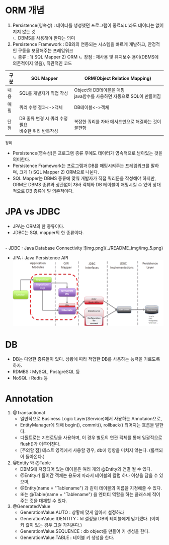 # ORM 개념
 
1. Persistence(영속성) : 데이터를 생성했던 프로그램이 종료되더라도 데이터는 없어지지 않는 것    
    ㄴ DBMS를 사용해야 한다는 의미  
2. Persistence Framework : DB와의 연동되는 시스템을 빠르게 개발하고, 안정적인 구동을 보장해주는 프레임워크    
    ㄴ 종류 : 1) SQL Mapper 2) ORM
    ㄴ 장점 : 재사용 및 유지보수 용이(DBMS에 의존적이지 않음), 직관적인 코드 

| 구분  | SQL Mapper                           |ORM(Object Relation Mapping)|
|-----|--------------------------------------|---|
| 내용  | SQL를 개발자가 직접 작성                      |Object와 DB테이블을 매핑 <br> java함수를 사용하면 자동으로 SQL이 만들어짐|
| 매핑  | 쿼리 수행 결과<->객체                   | DB테이블<->객체|
| 단점  | DB 종류 변경 시 쿼리 수정 필요 <br> 비슷한 쿼리 반복작성 | 복잡한 쿼리를 자바 메서드만으로 해결하는 것이 불편함 |

<code>정리</code>   
- Persistence(영속성)은 프로그램 종류 후에도 데이터가 영속적으로 남아있는 것을 의미한다.
- Persistence Framework는 프로그램과 DB를 매핑시켜주는 프레임워크를 말하며, 크게 1) SQL Mapper 2) ORM으로 나뉜다.<br>
- SQL Mapper는 DBMS 종류에 맞춰 개발자가 직접 쿼리문을 작성해야 하지만,    
  ORM은 DBMS 종류와 상관없이 자바 객체와 DB 테이블이 매핑시킬 수 있어 상대적으로 DB 종류에 덜 의존적이다.

# JPA vs JDBC 
- JPA는  ORM의 한 종류이다.  
- JDBC는 SQL mapper의 한 종류이다.    
<br> 
- JDBC : Java Database Connectivity
![img.png](../README_img/img_5.png)

- JPA : Java Persistence API
![img_1.png](../README_img/img_6.png)

# DB
- DB는 다양한 종류들이 있다. 상황에 따라 적합한 DB를 사용하는 능력을 기르도록 하자.
- RDMBS : MySQL, PostgreSQL 등
- NoSQL : Redis 등

# Annotation
1. @Transactional 
   - 일반적으로 Business Logic Layer(Service)에서 사용하는 Annotaion으로,
   - EntityManager에 의해 begin(), commit(), rollback() 되어지는 흐름을 말한다.
   - 디폴트로는 지연로딩을 사용하며, 이 경우 별도의 연관 객체를 통해 일괄적으로 flush()가 이루어진다.
   - [주의할 점] 테스트 영역에서 사용할 경우, db에 영향을 미치지 않는다. (롤백되어 돌아온다.)
2. @Entity 와 @Table
    - DBMS에 저장되어 있는 테이블은 여러 개의 @Entity와 연결 될 수 있다.
    - @Entity가 들어간 객체는 용도에 따라서 테이블의 칼럼 하나 이상을 담을 수 있으며,
    - @Entity(name = "Tablename") 과 같이 테이블의 이름을 지정해줄 수 있다.
    - 또는 @Table(name = "Tablename") 을 엔터티 역할을 하는 클래스에 적어주는 것을 대체할 수 있다.
3. @GeneratedValue
    - GenerationValue.AUTO : 상황에 맞게 알아서 설정하라
    - GenerationValue.IDENTITY : Id 설정을 DB의 테이블에게 맞기겠다. (이미 키 값이 있는 경우 그걸 가져온다.)
    - GenerationValue.SEQUENCE : db object를 만들어 키 생성을 한다.
    - GenerationValue.TABLE : 테이블 키 생성을 한다.